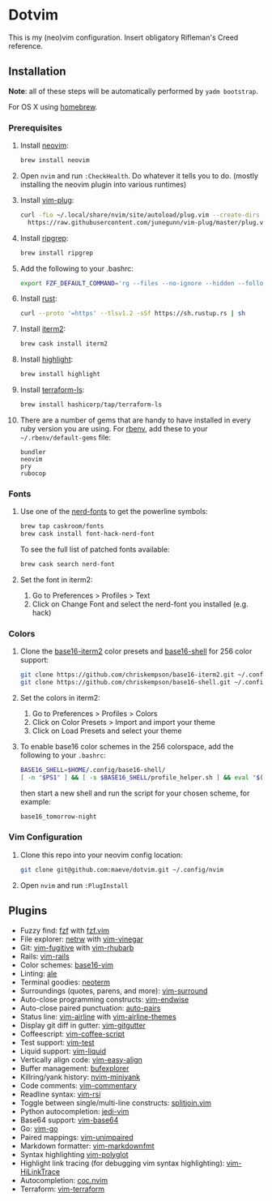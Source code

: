 Dotvim
======

This is my (neo)vim configuration. Insert obligatory Rifleman's Creed reference.

Installation
------------

**Note**: all of these steps will be automatically performed by `yadm bootstrap`.

For OS X using [homebrew](https://brew.sh/).

### Prerequisites

1.	Install [neovim](https://github.com/neovim/neovim):

	```bash
	brew install neovim
	```

2.	Open `nvim` and run `:CheckHealth`. Do whatever it tells you to do. (mostly installing the neovim plugin into various runtimes)

3.	Install [vim-plug](https://github.com/junegunn/vim-plug):

	```bash
	curl -fLo ~/.local/share/nvim/site/autoload/plug.vim --create-dirs \
	  https://raw.githubusercontent.com/junegunn/vim-plug/master/plug.vim
	```

4.	Install [ripgrep](https://github.com/BurntSushi/ripgrep):

	```bash
	brew install ripgrep
	```

5.	Add the following to your .bashrc:

	```bash
	export FZF_DEFAULT_COMMAND='rg --files --no-ignore --hidden --follow --glob "!.git/*"'
	```

6.	Install [rust](https://rust-lang.org):

	```bash
	curl --proto '=https' --tlsv1.2 -sSf https://sh.rustup.rs | sh
	```

7.	Install [iterm2](https://www.iterm2.com):

	```bash
	brew cask install iterm2
	```

8.	Install [highlight](http://www.andre-simon.de/doku/highlight/en/highlight.php):

	```bash
	brew install highlight
	```

9.	Install [terraform-ls](https://github.com/hashicorp/terraform-ls):

	```bash
	brew install hashicorp/tap/terraform-ls
	```

10.	There are a number of gems that are handy to have installed in every ruby version you are using. For [rbenv](https://github.com/rbenv/rbenv), add these to your `~/.rbenv/default-gems` file:

	```text
	bundler
	neovim
	pry
	rubocop
	```

### Fonts

1.	Use one of the [nerd-fonts](https://github.com/ryanoasis/nerd-fonts) to get the powerline symbols:

	```bash
	brew tap caskroom/fonts
	brew cask install font-hack-nerd-font
	```

	To see the full list of patched fonts available:

	```bash
	brew cask search nerd-font
	```

2.	Set the font in iterm2:

	1.	Go to Preferences > Profiles > Text
	2.	Click on Change Font and select the nerd-font you installed (e.g. hack)

### Colors

1.	Clone the [base16-iterm2](https://github.com/chriskempson/base16-iterm2) color presets and [base16-shell](https://github.com/chriskempson/base16-shell) for 256 color support:

	```bash
	git clone https://github.com/chriskempson/base16-iterm2.git ~/.config/base16-iterm2
	git clone https://github.com/chriskempson/base16-shell.git ~/.config/base16-shell
	```

2.	Set the colors in iterm2:

	1.	Go to Preferences > Profiles > Colors
	2.	Click on Color Presets > Import and import your theme
	3.	Click on Load Presets and select your theme

3.	To enable base16 color schemes in the 256 colorspace, add the following to your `.bashrc`:

	```bash
	BASE16_SHELL=$HOME/.config/base16-shell/
	[ -n "$PS1" ] && [ -s $BASE16_SHELL/profile_helper.sh ] && eval "$($BASE16_SHELL/profile_helper.sh)"
	```

	then start a new shell and run the script for your chosen scheme, for example:

	```bash
	base16_tomorrow-night
	```

### Vim Configuration

1.	Clone this repo into your neovim config location:

	```bash
	git clone git@github.com:maeve/dotvim.git ~/.config/nvim
	```

2.	Open `nvim` and run `:PlugInstall`

Plugins
-------

-	Fuzzy find: [fzf](https://github.com/junegunn/fzf) with [fzf.vim](https://github.com/junegunn/fzf.vim)
-	File explorer: [netrw](http://www.vim.org/scripts/script.php?script_id=1075) with [vim-vinegar](https://github.com/tpope/vim-vinegar)
-	Git: [vim-fugitive](https://github.com/tpope/vim-fugitive) with [vim-rhubarb](https://github.com/tpope/vim-rhubarb)
-	Rails: [vim-rails](https://github.com/tpope/vim-rails)
-	Color schemes: [base16-vim](https://github.com/chriskempson/base16-vim)
-	Linting: [ale](https://github.com/w0rp/ale)
-	Terminal goodies: [neoterm](https://github.com/kassio/neoterm)
-	Surroundings (quotes, parens, and more): [vim-surround](https://github.com/tpope/vim-surround)
-	Auto-close programming constructs: [vim-endwise](https://github.com/tpope/vim/endwise)
-	Auto-close paired punctuation: [auto-pairs](https://github.com/jiangmiao/auto-pairs)
-	Status line: [vim-airline](https://github.com/vim-airline/vim-airline) with [vim-airline-themes](https://github.com/vim-airline/vim-airline-themes)
-	Display git diff in gutter: [vim-gitgutter](https://github.com/airblade/vim-gitgutter)
-	Coffeescript: [vim-coffee-script](https://github.com/kchmck/vim-coffee-script)
-	Test support: [vim-test](https://github.com/janko-m/vim-test)
-	Liquid support: [vim-liquid](https://github.com/tpope/vim-liquid)
-	Vertically align code: [vim-easy-align](https://github.com/junegunn/vim-easy-align)
-	Buffer management: [bufexplorer](https://github.com/jlanzarotta/bufexplorer)
-	Killring/yank history: [nvim-miniyank](https://github.com/bfredl/nvim-miniyank)
-	Code comments: [vim-commentary](https://github.com/tpope/vim-commentary)
-	Readline syntax: [vim-rsi](https://github.com/tpope/vim-rsi)
-	Toggle between single/multi-line constructs: [splitjoin.vim](https://github.com/AndrewRadev/splitjoin.vim)
-	Python autocompletion: [jedi-vim](https://github.com/davidhalter/jedi-vim)
-	Base64 support: [vim-base64](https://github.com/christianrondeau/vim-base64)
-	Go: [vim-go](https://github.com/fatih/vim-go)
-	Paired mappings: [vim-unimpaired](https://github.com/tpope/vim-unimpaired)
-	Markdown formatter: [vim-markdownfmt](https://github.com/moorereason/vim-markdownfmt)
- Syntax highlighting [vim-polyglot](https://github.com/sheerun/vim-polyglot)
- Highlight link tracing (for debugging vim syntax highlighting): [vim-HiLinkTrace](https://github.com/gerw/vim-HiLinkTrace)
- Autocompletion: [coc.nvim](https://github.com/neoclide/coc.nvim)
- Terraform: [vim-terraform](https://github.com/hashivim/vim-terraform)

